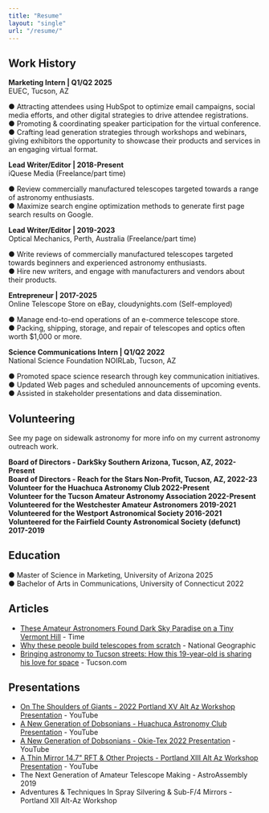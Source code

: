 ```yaml
---
title: "Resume"
layout: "single"
url: "/resume/"
---
```


## **Work History**

**Marketing Intern | Q1/Q2 2025**  
EUEC, Tucson, AZ  

● Attracting attendees using HubSpot to optimize email campaigns, social media efforts, and other digital strategies to drive attendee registrations.  
● Promoting & coordinating speaker participation for the virtual conference.  
● Crafting lead generation strategies through workshops and webinars, giving exhibitors the opportunity to showcase their products and services in an engaging virtual format.  

**Lead Writer/Editor | 2018-Present**  
iQuese Media (Freelance/part time)  

● Review commercially manufactured telescopes targeted towards a range of astronomy enthusiasts.  
● Maximize search engine optimization methods to generate first page search results on Google.  

**Lead Writer/Editor | 2019-2023**  
Optical Mechanics, Perth, Australia (Freelance/part time)  

● Write reviews of commercially manufactured telescopes targeted towards beginners and experienced astronomy enthusiasts.  
● Hire new writers, and engage with manufacturers and vendors about their products.  

**Entrepreneur | 2017-2025**  
Online Telescope Store on eBay, cloudynights.com (Self-employed)  

● Manage end-to-end operations of an e-commerce telescope store.  
● Packing, shipping, storage, and repair of telescopes and optics often worth $1,000 or more.  

**Science Communications Intern | Q1/Q2 2022**  
National Science Foundation NOIRLab, Tucson, AZ  

● Promoted space science research through key communication initiatives.  
● Updated Web pages and scheduled announcements of upcoming events.  
● Assisted in stakeholder presentations and data dissemination.

## **Volunteering**

See my page on sidewalk astronomy for more info on my current astronomy outreach work.

**Board of Directors - DarkSky Southern Arizona, Tucson, AZ, 2022-Present**  
**Board of Directors - Reach for the Stars Non-Profit, Tucson, AZ, 2022-23**  
**Volunteer for the Huachuca Astronomy Club 2022-Present**    
**Volunteer for the Tucson Amateur Astronomy Association 2022-Present**  
**Volunteered for the Westchester Amateur Astronomers 2019-2021**  
**Volunteered for the Westport Astronomical Society 2016-2021**  
**Volunteered for the Fairfield County Astronomical Society (defunct) 2017-2019**  

## **Education**

● Master of Science in Marketing, University of Arizona 2025  
● Bachelor of Arts in Communications, University of Connecticut 2022

## **Articles**

- [These Amateur Astronomers Found Dark Sky Paradise on a Tiny Vermont Hill](https://time.com/longform/amateur-astronomers-stargazing-photos/) - Time
- [Why these people build telescopes from scratch](https://www.nationalgeographic.com/science/article/telescope-festival) - National Geographic
- [Bringing astronomy to Tucson streets: How this 19-year-old is sharing his love for space](https://tucson.com/article_71f39754-bad3-11ec-aa9b-9bb23a1063c4.html) - Tucson.com

## **Presentations**

- [On The Shoulders of Giants - 2022 Portland XV Alt Az Workshop Presentation](https://www.youtube.com/watch?v=qvIA89RlEvE) - YouTube
- [A New Generation of Dobsonians - Huachuca Astronomy Club Presentation](https://www.youtube.com/watch?v=wke4turTjWw) - YouTube
- [A New Generation of Dobsonians - Okie-Tex 2022 Presentation](https://www.youtube.com/watch?v=REPh57ASyS4) - YouTube
- [A Thin Mirror 14.7" RFT & Other Projects - Portland XIII Alt Az Workshop Presentation](https://www.youtube.com/watch?v=1_PflwLDL8k) - YouTube
- The Next Generation of Amateur Telescope Making - AstroAssembly 2019
- Adventures & Techniques In Spray Silvering & Sub-F/4 Mirrors - Portland XII Alt-Az Workshop
